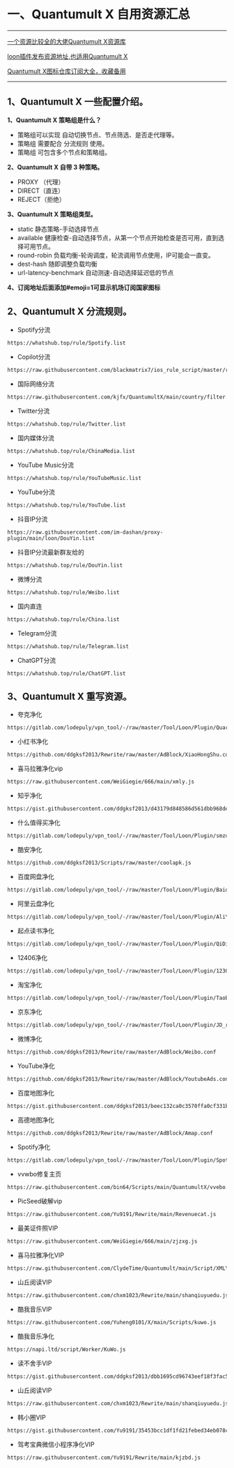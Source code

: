 # 一、Quantumult X  自用资源汇总
---
[一个资源比较全的大佬Quantumult X资源库](https://github.com/deezertidal/QuantumultX-Rewrite?tab=readme-ov-file)

[loon插件发布资源地址,也适用Quantumult X](https://getupnote.com/share/notes/zSn1ShBmzNYISKcTgjXE5oHMrNf2/4a3b6152-3dd3-46da-b479-8c30ef6ef8d1)

[Quantumult X图标仓库订阅大全，收藏备用](https://www.evan888.top/1883/)

---
## 1、Quantumult X 一些配置介绍。
**1、Quantumult X 策略组是什么？**
- 策略组可以实现 自动切换节点、节点筛选、是否走代理等。
- 策略组 需要配合 分流规则 使用。
- 策略组 可包含多个节点和策略组。

**2、Quantumult X 自带 3 种策略。**
- PROXY （代理）
- DIRECT（直连）
- REJECT（拒绝）

**3、Quantumult X 策略组类型。**
- static 静态策略-手动选择节点
- available 健康检查-自动选择节点，从第一个节点开始检查是否可用，直到选择可用节点。
- round-robin 负载均衡-轮询调度，轮流调用节点使用，IP可能会一直变。
- dest-hash 随即调整负载均衡
- url-latency-benchmark 自动测速-自动选择延迟低的节点

**4、订阅地址后面添加#emoji=1可显示机场订阅国家图标**


## 2、Quantumult X 分流规则。
- Spotify分流 
</span>

    https://whatshub.top/rule/Spotify.list
- Copilot分流
</span>

    https://raw.githubusercontent.com/blackmatrix7/ios_rule_script/master/rule/QuantumultX/Microsoft/Microsoft.list
- 国际网络分流
</span>

    https://raw.githubusercontent.com/kjfx/QuantumultX/main/country/filter.list
- Twitter分流
</span>

    https://whatshub.top/rule/Twitter.list
- 国内媒体分流
</span>

    https://whatshub.top/rule/ChinaMedia.list
- YouTube Music分流
</span>

    https://whatshub.top/rule/YouTubeMusic.list
- YouTube分流
</span>

    https://whatshub.top/rule/YouTube.list
- 抖音IP分流
</span>

    https://raw.githubusercontent.com/im-dashan/proxy-plugin/main/loon/DouYin.list
- 抖音IP分流最新群友给的
</span>

    https://whatshub.top/rule/DouYin.list
- 微博分流
</span>

    https://whatshub.top/rule/Weibo.list
- 国内直连
</span>

    https://whatshub.top/rule/China.list
- Telegram分流
</span>

    https://whatshub.top/rule/Telegram.list
- ChatGPT分流
</span>

    https://whatshub.top/rule/ChatGPT.list

## 3、Quantumult X 重写资源。

- 夸克净化
</span>

    https://gitlab.com/lodepuly/vpn_tool/-/raw/master/Tool/Loon/Plugin/QuarkBrowser_remove_ads.plugin

- 小红书净化
</span>

    https://github.com/ddgksf2013/Rewrite/raw/master/AdBlock/XiaoHongShu.conf
- 喜马拉雅净化vip
</span>

    https://raw.githubusercontent.com/WeiGiegie/666/main/xmly.js
- 知乎净化
</span>

    https://gist.githubusercontent.com/ddgksf2013/d43179d848586d561dbb968dee93bae8/raw/zhihu.js
- 什么值得买净化
</span>

    https://gitlab.com/lodepuly/vpn_tool/-/raw/master/Tool/Loon/Plugin/smzdm_remove_ads.plugin
- 酷安净化
</span>

    https://github.com/ddgksf2013/Scripts/raw/master/coolapk.js
- 百度网盘净化
</span>

    https://gitlab.com/lodepuly/vpn_tool/-/raw/master/Tool/Loon/Plugin/BaiduNetDisk_remove_ads.plugin
- 阿里云盘净化
</span>

    https://gitlab.com/lodepuly/vpn_tool/-/raw/master/Tool/Loon/Plugin/AliYunDrive_remove_ads.plugin
- 起点读书净化
</span>

    https://gitlab.com/lodepuly/vpn_tool/-/raw/master/Tool/Loon/Plugin/QiDian_remove_ads.plugin
- 12406净化
</span>

    https://gitlab.com/lodepuly/vpn_tool/-/raw/master/Tool/Loon/Plugin/12306_remove_ads.plugin
- 淘宝净化
</span>

    https://gitlab.com/lodepuly/vpn_tool/-/raw/master/Tool/Loon/Plugin/Taobao_remove_ads.plugin
- 京东净化
</span>

    https://gitlab.com/lodepuly/vpn_tool/-/raw/master/Tool/Loon/Plugin/JD_remove_ads.plugin
- 微博净化
</span>

    https://github.com/ddgksf2013/Rewrite/raw/master/AdBlock/Weibo.conf
- YouTube净化
</span>

    https://github.com/ddgksf2013/Rewrite/raw/master/AdBlock/YoutubeAds.conf
- 百度地图净化
</span>

    https://gist.githubusercontent.com/ddgksf2013/beec132ca0c3570ffa0cf331bce8f82a/raw/baidumap.adblock.conf
- 高德地图净化
</span>

    https://github.com/ddgksf2013/Rewrite/raw/master/AdBlock/Amap.conf
-  Spotify净化
</span>

    https://gitlab.com/lodepuly/vpn_tool/-/raw/master/Tool/Loon/Plugin/Spotify_remove_ads.plugin
- vvwbo修复主页
</span>

    https://raw.githubusercontent.com/bin64/Scripts/main/QuantumultX/vvebo.js
- PicSeed破解vip
</span>

    https://raw.githubusercontent.com/Yu9191/Rewrite/main/Revenuecat.js

- 最美证件照VIP
</span>

    https://raw.githubusercontent.com/WeiGiegie/666/main/zjzxg.js
- 喜马拉雅净化VIP
</span>

    https://raw.githubusercontent.com/ClydeTime/Quantumult/main/Script/XMLY/xmly.js

- 山丘阅读VIP
</span>

    https://raw.githubusercontent.com/chxm1023/Rewrite/main/shanqiuyuedu.js
- 酷我音乐VIP
</span>

    https://raw.githubusercontent.com/Yuheng0101/X/main/Scripts/kuwo.js
- 酷我音乐净化
</span>

    https://napi.ltd/script/Worker/KuWo.js
- 读不舍手VIP
</span>

    https://gist.githubusercontent.com/ddgksf2013/dbb1695cd96743eef18f3fac5c6fe227/raw/revenuecat.js
- 山丘阅读VIP
</span>

    https://raw.githubusercontent.com/chxm1023/Rewrite/main/shanqiuyuedu.js

- 韩小圈VIP
</span>

    https://gist.githubusercontent.com/Yu9191/35453bcc1df1fd21febed34eb078c7e9/raw/Hanxiaoquan.sgmodules
- 驾考宝典微信小程序净化VIP
</span>

    https://raw.githubusercontent.com/Yu9191/Rewrite/main/kjzbd.js
